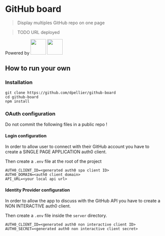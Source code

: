 # GitHub board

> Display multiples GitHub repo on one page

> TODO URL deployed

Powered by
<img width="50" height="50" src="http://javascriptismagic.github.io/aui/logos/react.png" />
<img width="50" height="50" src="https://pbs.twimg.com/profile_images/718515839687741440/dGvlzORH.jpg" />

## How to run your own

### Installation

```
git clone https://github.com/dpellier/github-board
cd github-board
npm install
```

### OAuth configuration

Do not commit the following files in a public repo !

#### Login configuration

In order to allow user to connect with their GitHub account you have to create a SINGLE PAGE APPLICATION auth0 client.

Then create a `.env` file at the root of the project

```
AUTH0_CLIENT_ID=<generated auth0 spa client ID>
AUTH0_DOMAIN=<auth0 client domain>
API_URL=<your local api url>
```

#### Identity Provider configuration

In order to allow the app to discuss with the GitHub API you have to create a NON INTERACTIVE auth0 client.

Then create a `.env` file inside the `server` directory.

```
AUTH0_CLIENT_ID=<generated auth0 non interactive client ID>
AUTH0_SECRET=<generated auth0 non interactive client secret>
```
